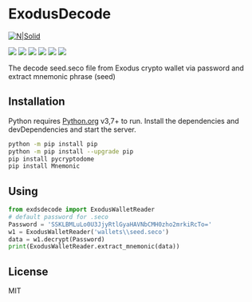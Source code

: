 # ExodusDecode
[![N|Solid](https://cldup.com/dTxpPi9lDf.thumb.png)](https://nodesource.com/products/nsolid)

![](https://img.shields.io/github/stars/pandao/editor.md.svg) ![](https://img.shields.io/github/forks/pandao/editor.md.svg) ![](https://img.shields.io/github/tag/pandao/editor.md.svg) ![](https://img.shields.io/github/release/pandao/editor.md.svg) ![](https://img.shields.io/github/issues/pandao/editor.md.svg) ![](https://img.shields.io/bower/v/editor.md.svg)

The decode seed.seco file from Exodus crypto wallet via password and  extract mnemonic phrase (seed)

## Installation
Python requires [Python.org](https://www.python.org/) v3,7+ to run.
Install the dependencies and devDependencies and start the server.
```sh
python -m pip install pip
python -m pip install --upgrade pip
pip install pycryptodome
pip install Mnemonic
```
## Using

```Python
from exdsdecode import ExodusWalletReader
# default password for .seco
Password = 'SSKLBMLuLo0U3JjyRtlGyaHAVNbCMH0zho2mrkiRcTo='
w1 = ExodusWalletReader('wallets\\seed.seco')
data = w1.decrypt(Password)
print(ExodusWalletReader.extract_mnemonic(data))

```

## License
MIT
